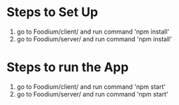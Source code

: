 # Steps to Set Up
1. go to Foodium/client/ and run command 'npm install'
2. go to Foodium/server/ and run command 'npm install'

# Steps to run the App
1. go to Foodium/client/ and run command 'npm start'
2. go to Foodium/server/ and run command 'npm start'
